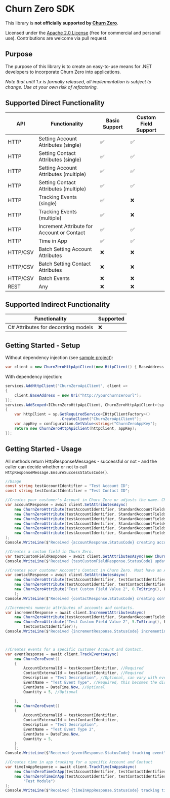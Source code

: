 ﻿# Churn Zero SDK

This library is __not officially supported by [Churn Zero](https://www.churnzero.com/)__. 

Licensed under the [Apache 2.0 License](LICENSE) (free for commercial and personal use). Contributions are welcome via pull request.


## Purpose
The purpose of this library is to create an easy-to-use means for .NET developers to incorporate Churn Zero into applications.

*Note that until 1.x is formally released, all implementation is subject to change. Use at your own risk of refactoring.*

## Supported Direct Functionality
| API | Functionality | Basic Support | Custom Field Support
|-|-|-|-|
| HTTP | Setting Account Attributes (single) |✅|✅
| HTTP | Setting Contact Attributes (single) |✅|✅
| HTTP | Setting Account Attributes (multiple) |✅ |✅
| HTTP | Setting Contact Attributes (multiple) |✅|✅
| HTTP | Tracking Events (single) | ✅ | ❌
| HTTP | Tracking Events (multiple) | ✅ | ❌
| HTTP | Increment Attribute for Account or Contact | ✅ | ✅
| HTTP | Time in App | ✅ | ✅
| HTTP/CSV | Batch Setting Account Attributes | ❌ |❌
| HTTP/CSV | Batch Setting Contact Attributes | ❌ |❌
| HTTP/CSV | Batch Events | ❌ |❌
| REST | Any | ❌ | ❌ |

## Supported Indirect Functionality
| Functionality | Supported |
|-|-|
| C# Attributes for decorating models | ❌ |


## Getting Started - Setup

Without dependency injection (see [sample project](ChurnZero.SampleDotnet7Console/Program.cs)):
```cs
var client = new ChurnZeroHttpApiClient(new HttpClient() { BaseAddress = "https://mychurnzerourl.com/"}, "myAppKey"});
```

With dependency injection:

```cs
services.AddHttpClient("ChurnZeroApiClient", client =>
{
    client.BaseAddress = new Uri("http://yourchurnzerourl");
});
services.AddScoped<IChurnZeroHttpApiClient, ChurnZeroHttpApiClient>(sp =>
{
    var httpClient = sp.GetRequiredService<IHttpClientFactory>()
                        .CreateClient("ChurnZeroApiClient");
    var appKey = configuration.GetValue<string>("ChurnZeroAppKey");
    return new ChurnZeroHttpApiClient(httpClient, appKey);
});

```

## Getting Started - Usage

All methods return HttpResponseMessages - successful or not - and the caller can decide whether or not to call `HttpResponseMessage.EnsureSuccessStatusCode()`.

```cs
//Usage
const string testAccountIdentifier = "Test Account ID";
const string testContactIdentifier = "Test Contact ID";

//Creates your customer's Account in Churn Zero or adjusts the name. CRM integration instead is recommended.
var accountResponse = await client.SetAttributesAsync(
    new ChurnZeroAttribute(testAccountIdentifier, StandardAccountFields.Name, "Test Customer Account"),
    new ChurnZeroAttribute(testAccountIdentifier, StandardAccountFields.BillingAddressLine1, "123 Test Drive"),
    new ChurnZeroAttribute(testAccountIdentifier, StandardAccountFields.BillingAddressLine2, "Suite 3"),
    new ChurnZeroAttribute(testAccountIdentifier, StandardAccountFields.BillingAddressCity, "Testerville"),
    new ChurnZeroAttribute(testAccountIdentifier, StandardAccountFields.BillingAddressState, "Test"),
    new ChurnZeroAttribute(testAccountIdentifier, StandardAccountFields.StartDate, DateTime.Now)
);
Console.WriteLine($"Received {accountResponse.StatusCode} creating account");

//Creates a custom field in Churn Zero.
var testCustomFieldResponse = await client.SetAttributesAsync(new ChurnZeroAttribute("Test Custom Field", "Test Custom Field Value", EntityTypes.Account, testAccountIdentifier));
Console.WriteLine($"Received {testCustomFieldResponse.StatusCode} updating Custom Field on account");

//Creates your customer Account's Contact in Churn Zero. Must have an Account created first.
var contactResponse = await client.SetAttributesAsync(
    new ChurnZeroAttribute(testAccountIdentifier, testContactIdentifier, StandardContactFields.FirstName, "Joe"),
    new ChurnZeroAttribute(testAccountIdentifier, testContactIdentifier, StandardContactFields.LastName, "Tester"),
    new ChurnZeroAttribute("Test Custom Field Value 2", 0.ToString(), EntityTypes.Contact, testAccountIdentifier, testContactIdentifier )
    );
Console.WriteLine($"Received {contactResponse.StatusCode} creating contact");

//Increments numeric attributes of accounts and contacts.
var incrementResponse = await client.IncrementAttributesAsync(
    new ChurnZeroAttribute(testAccountIdentifier, StandardAccountFields.LicenseCount, 1.ToString()),
    new ChurnZeroAttribute("Test Custom Field Value 2", 5.ToString(), EntityTypes.Contact, testAccountIdentifier,
        testContactIdentifier));
Console.WriteLine($"Received {incrementResponse.StatusCode} incrementing attributes");



//Creates events for a specific customer Account and Contact.
var eventResponse = await client.TrackEventsAsync(
    new ChurnZeroEvent()
    {
        AccountExternalId = testAccountIdentifier, //Required
        ContactExternalId = testContactIdentifier, //Required
        Description = "Test Description", //Optional, can vary with event and is visible when viewing the individual events.
        EventName = "Test Event Type", //Required, this becomes the display name of the event in Churn Zero.
        EventDate = DateTime.Now, //Optional
        Quantity = 5, //Optional

    },
    new ChurnZeroEvent()
    {
        AccountExternalId = testAccountIdentifier, 
        ContactExternalId = testContactIdentifier, 
        Description = "Test Description", 
        EventName = "Test Event Type 2", 
        EventDate = DateTime.Now, 
        Quantity = 5, 
    }
    );
Console.WriteLine($"Received {eventResponse.StatusCode} tracking event");

//Creates time in app tracking for a specific Account and Contact
var timeInAppResponse = await client.TrackTimeInAppsAsync(
    new ChurnZeroTimeInApp(testAccountIdentifier, testContactIdentifier, DateTime.Now.AddHours(-1), DateTime.Now),
    new ChurnZeroTimeInApp(testAccountIdentifier, testContactIdentifier, DateTime.Now.AddHours(-1), DateTime.Now,
        "Test Module")
);
Console.WriteLine($"Received {timeInAppResponse.StatusCode} tracking time in app");


```